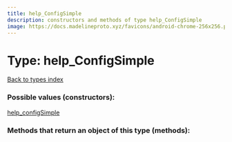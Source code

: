 ```yaml
---
title: help_ConfigSimple
description: constructors and methods of type help_ConfigSimple
image: https://docs.madelineproto.xyz/favicons/android-chrome-256x256.png
---
```

# Type: help\_ConfigSimple  
[Back to types index](index.md)



### Possible values (constructors):

[help\_configSimple](../constructors/help_configSimple.md)  



### Methods that return an object of this type (methods):



